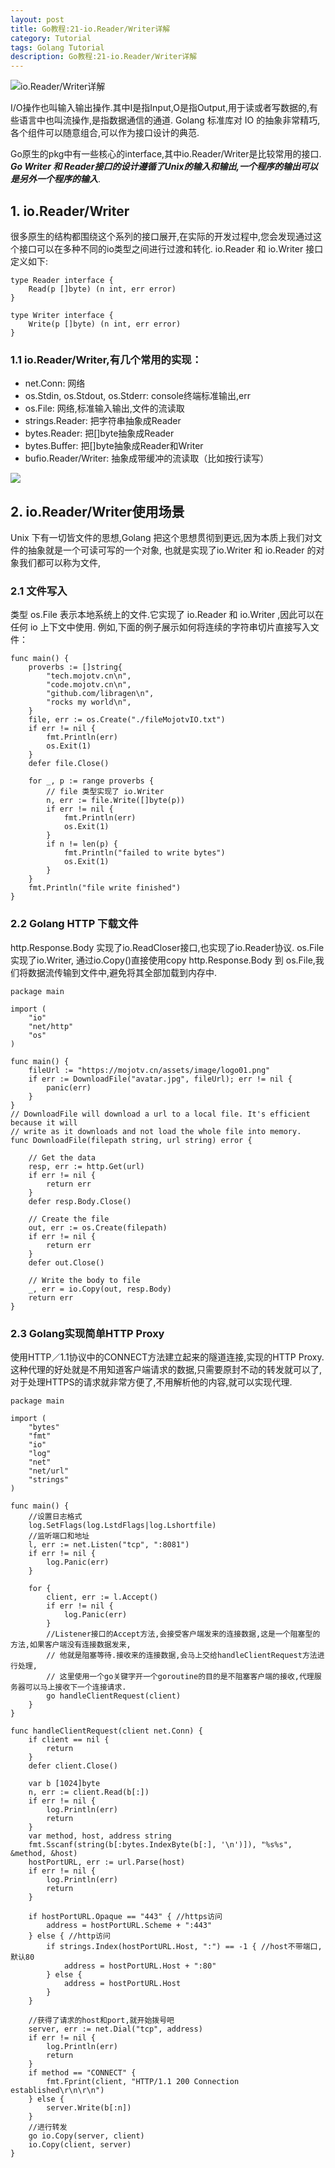 ```yaml
---
layout: post
title: Go教程:21-io.Reader/Writer详解
category: Tutorial
tags: Golang Tutorial
description: Go教程:21-io.Reader/Writer详解
---
```



![io.Reader/Writer详解](/assets/image/c2dtZl8vaW1nL2JWYmR6amE_dz0xNjAwJmg9MjE0.jpg#pic_center)

I/O操作也叫输入输出操作.其中I是指Input,O是指Output,用于读或者写数据的,有些语言中也叫流操作,是指数据通信的通道. Golang 标准库对 IO 的抽象非常精巧,各个组件可以随意组合,可以作为接口设计的典范.

Go原生的pkg中有一些核心的interface,其中io.Reader/Writer是比较常用的接口. **_Go Writer 和 Reader接口的设计遵循了Unix的输入和输出,一个程序的输出可以是另外一个程序的输入_**.

1\. io.Reader/Writer
--------------------

很多原生的结构都围绕这个系列的接口展开,在实际的开发过程中,您会发现通过这个接口可以在多种不同的io类型之间进行过渡和转化. io.Reader 和 io.Writer 接口定义如下:

    type Reader interface {
    	Read(p []byte) (n int, err error)
    }
    
    type Writer interface {
    	Write(p []byte) (n int, err error)
    }


### 1.1 io.Reader/Writer,有几个常用的实现：

*   net.Conn: 网络
*   os.Stdin, os.Stdout, os.Stderr: console终端标准输出,err
*   os.File: 网络,标准输入输出,文件的流读取
*   strings.Reader: 把字符串抽象成Reader
*   bytes.Reader: 把\[\]byte抽象成Reader
*   bytes.Buffer: 把\[\]byte抽象成Reader和Writer
*   bufio.Reader/Writer: 抽象成带缓冲的流读取（比如按行读写）

![](/assets/image/golang_reader_writer.webp#pic_center)

2\. io.Reader/Writer使用场景
------------------------

Unix 下有一切皆文件的思想,Golang 把这个思想贯彻到更远,因为本质上我们对文件的抽象就是一个可读可写的一个对象, 也就是实现了io.Writer 和 io.Reader 的对象我们都可以称为文件,

### 2.1 文件写入

类型 os.File 表示本地系统上的文件.它实现了 io.Reader 和 io.Writer ,因此可以在任何 io 上下文中使用. 例如,下面的例子展示如何将连续的字符串切片直接写入文件：

    func main() {
        proverbs := []string{
            "tech.mojotv.cn\n",
            "code.mojotv.cn\n",
            "github.com/libragen\n",
            "rocks my world\n",
        }
        file, err := os.Create("./fileMojotvIO.txt")
        if err != nil {
            fmt.Println(err)
            os.Exit(1)
        }
        defer file.Close()
    
        for _, p := range proverbs {
            // file 类型实现了 io.Writer
            n, err := file.Write([]byte(p))
            if err != nil {
                fmt.Println(err)
                os.Exit(1)
            }
            if n != len(p) {
                fmt.Println("failed to write bytes")
                os.Exit(1)
            }
        }
        fmt.Println("file write finished")
    }


### 2.2 Golang HTTP 下载文件

http.Response.Body 实现了io.ReadCloser接口,也实现了io.Reader协议. os.File实现了io.Writer, 通过io.Copy()直接使用copy http.Response.Body 到 os.File,我们将数据流传输到文件中,避免将其全部加载到内存中.

    package main
    
    import (
        "io"
        "net/http"
        "os"
    )
    
    func main() {
        fileUrl := "https://mojotv.cn/assets/image/logo01.png"
        if err := DownloadFile("avatar.jpg", fileUrl); err != nil {
            panic(err)
        }
    }
    // DownloadFile will download a url to a local file. It's efficient because it will
    // write as it downloads and not load the whole file into memory.
    func DownloadFile(filepath string, url string) error {
    
        // Get the data
        resp, err := http.Get(url)
        if err != nil {
            return err
        }
        defer resp.Body.Close()
    
        // Create the file
        out, err := os.Create(filepath)
        if err != nil {
            return err
        }
        defer out.Close()
    
        // Write the body to file
        _, err = io.Copy(out, resp.Body)
        return err
    }


### 2.3 Golang实现简单HTTP Proxy

使用HTTP／1.1协议中的CONNECT方法建立起来的隧道连接,实现的HTTP Proxy. 这种代理的好处就是不用知道客户端请求的数据,只需要原封不动的转发就可以了,对于处理HTTPS的请求就非常方便了,不用解析他的内容,就可以实现代理.

    package main
    
    import (
    	"bytes"
    	"fmt"
    	"io"
    	"log"
    	"net"
    	"net/url"
    	"strings"
    )
    
    func main() {
    	//设置日志格式
    	log.SetFlags(log.LstdFlags|log.Lshortfile)
    	//监听端口和地址
    	l, err := net.Listen("tcp", ":8081")
    	if err != nil {
    		log.Panic(err)
    	}
    
    	for {
    		client, err := l.Accept()
    		if err != nil {
    			log.Panic(err)
    		}
            //Listener接口的Accept方法,会接受客户端发来的连接数据,这是一个阻塞型的方法,如果客户端没有连接数据发来,
            // 他就是阻塞等待.接收来的连接数据,会马上交给handleClientRequest方法进行处理,
            // 这里使用一个go关键字开一个goroutine的目的是不阻塞客户端的接收,代理服务器可以马上接收下一个连接请求.
    		go handleClientRequest(client)
    	}
    }
    
    func handleClientRequest(client net.Conn) {
    	if client == nil {
    		return
    	}
    	defer client.Close()
    
    	var b [1024]byte
    	n, err := client.Read(b[:])
    	if err != nil {
    		log.Println(err)
    		return
    	}
    	var method, host, address string
    	fmt.Sscanf(string(b[:bytes.IndexByte(b[:], '\n')]), "%s%s", &method, &host)
    	hostPortURL, err := url.Parse(host)
    	if err != nil {
    		log.Println(err)
    		return
    	}
    
    	if hostPortURL.Opaque == "443" { //https访问
    		address = hostPortURL.Scheme + ":443"
    	} else { //http访问
    		if strings.Index(hostPortURL.Host, ":") == -1 { //host不带端口, 默认80
    			address = hostPortURL.Host + ":80"
    		} else {
    			address = hostPortURL.Host
    		}
    	}
    
    	//获得了请求的host和port,就开始拨号吧
    	server, err := net.Dial("tcp", address)
    	if err != nil {
    		log.Println(err)
    		return
    	}
    	if method == "CONNECT" {
    		fmt.Fprint(client, "HTTP/1.1 200 Connection established\r\n\r\n")
    	} else {
    		server.Write(b[:n])
    	}
    	//进行转发
    	go io.Copy(server, client)
    	io.Copy(client, server)
    }
    
    
